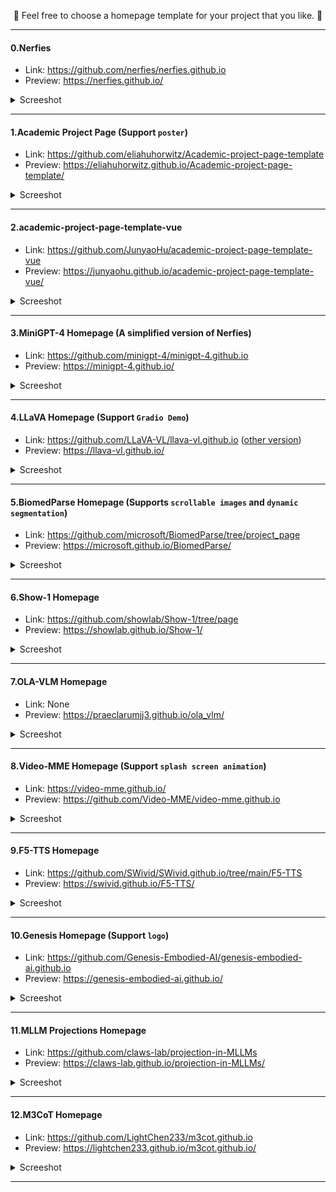 <p align="center">
  🎉 Feel free to choose a homepage template for your project that you like. 🎉
</p>

---

#### 0.Nerfies

- Link: https://github.com/nerfies/nerfies.github.io
- Preview: https://nerfies.github.io/
<details>
    <summary>Screeshot</summary>
  
![](assets/nerfies.png)

</details>

---

#### 1.Academic Project Page (Support `poster`)

- Link: https://github.com/eliahuhorwitz/Academic-project-page-template
- Preview: https://eliahuhorwitz.github.io/Academic-project-page-template/
<details>
    <summary>Screeshot</summary>
  
![](assets/adademic-project.png)

</details>

---

#### 2.academic-project-page-template-vue

- Link: https://github.com/JunyaoHu/academic-project-page-template-vue
- Preview: https://junyaohu.github.io/academic-project-page-template-vue/
<details>
    <summary>Screeshot</summary>
  
![](assets/395843745-0432d357-7bed-4c48-b846-80e4cfa56f12.png)

</details>

---

#### 3.MiniGPT-4 Homepage (A simplified version of Nerfies)

- Link: https://github.com/minigpt-4/minigpt-4.github.io
- Preview: https://minigpt-4.github.io/
<details>
    <summary>Screeshot</summary>
  
![](assets/minigpt-4.png)

</details>

---

#### 4.LLaVA Homepage (Support `Gradio Demo`)

- Link: https://github.com/LLaVA-VL/llava-vl.github.io ([other version](https://t2v-turbo.github.io/))
- Preview: https://llava-vl.github.io/
<details>
    <summary>Screeshot</summary>
  
![](assets/llava.png)

</details>

---

#### 5.BiomedParse Homepage (Supports `scrollable images` and `dynamic segmentation`)

- Link: https://github.com/microsoft/BiomedParse/tree/project_page
- Preview: https://microsoft.github.io/BiomedParse/
<details>
    <summary>Screeshot</summary>
  
![](assets/biomedparse.png)

</details>

---

#### 6.Show-1 Homepage

- Link: https://github.com/showlab/Show-1/tree/page
- Preview: https://showlab.github.io/Show-1/
<details>
    <summary>Screeshot</summary>
  
![](assets/show-1.png)

</details>

---

#### 7.OLA-VLM Homepage

- Link: None
- Preview: https://praeclarumjj3.github.io/ola_vlm/
<details>
    <summary>Screeshot</summary>
  
![](assets/ola-vlm.png)

</details>

---

#### 8.Video-MME Homepage (Support `splash screen animation`)

- Link: https://video-mme.github.io/
- Preview: https://github.com/Video-MME/video-mme.github.io
<details>
    <summary>Screeshot</summary>
  
![](assets/video-mme.png)

</details>

---

#### 9.F5-TTS Homepage

- Link: https://github.com/SWivid/SWivid.github.io/tree/main/F5-TTS
- Preview: https://swivid.github.io/F5-TTS/
<details>
    <summary>Screeshot</summary>
  
![](assets/f5-tts.png)

</details>

---

#### 10.Genesis Homepage (Support `logo`)

- Link: https://github.com/Genesis-Embodied-AI/genesis-embodied-ai.github.io
- Preview: https://genesis-embodied-ai.github.io/
<details>
    <summary>Screeshot</summary>
  
![](assets/genesis.png)

</details>

---

#### 11.MLLM Projections Homepage

- Link: https://github.com/claws-lab/projection-in-MLLMs
- Preview: https://claws-lab.github.io/projection-in-MLLMs/
<details>
    <summary>Screeshot</summary>
  
![](assets/mllm-pro.png)

</details>

---

#### 12.M3CoT Homepage

- Link: https://github.com/LightChen233/m3cot.github.io
- Preview: https://lightchen233.github.io/m3cot.github.io/
<details>
    <summary>Screeshot</summary>
  
![](assets/m3cot.png)

</details>

---

